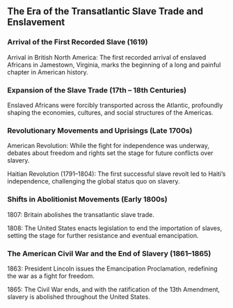 ## The Era of the Transatlantic Slave Trade and Enslavement

### Arrival of the First Recorded Slave (1619)
Arrival in British North America: The first recorded arrival of enslaved Africans in Jamestown, Virginia, marks the beginning of a long and painful chapter in American history.

### Expansion of the Slave Trade (17th – 18th Centuries)
Enslaved Africans were forcibly transported across the Atlantic, profoundly shaping the economies, cultures, and social structures of the Americas.

### Revolutionary Movements and Uprisings (Late 1700s)
American Revolution: While the fight for independence was underway, debates about freedom and rights set the stage for future conflicts over slavery.

Haitian Revolution (1791–1804): The first successful slave revolt led to Haiti’s independence, challenging the global status quo on slavery.

### Shifts in Abolitionist Movements (Early 1800s)
1807: Britain abolishes the transatlantic slave trade.

1808: The United States enacts legislation to end the importation of slaves, setting the stage for further resistance and eventual emancipation.

### The American Civil War and the End of Slavery (1861–1865)
1863: President Lincoln issues the Emancipation Proclamation, redefining the war as a fight for freedom.

1865: The Civil War ends, and with the ratification of the 13th Amendment, slavery is abolished throughout the United States.
